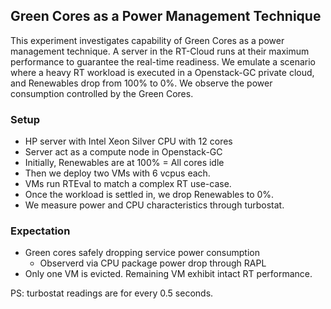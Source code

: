## Green Cores as a Power Management Technique

This experiment investigates capability of Green Cores as a 
power management technique. A server in the RT-Cloud runs at 
their maximum performance to guarantee the real-time readiness. 
We emulate a scenario where a heavy RT workload is executed in a
Openstack-GC private cloud, and Renewables drop from 100% to 0%.
We observe the power consumption controlled by the Green Cores.

### Setup

- HP server with Intel Xeon Silver CPU with 12 cores
- Server act as a compute node in Openstack-GC
- Initially, Renewables are at 100% = All cores idle
- Then we deploy two VMs with 6 vcpus each.
- VMs run RTEval to match a complex RT use-case.
- Once the workload is settled in, we drop Renewables to 0%.
- We measure power and CPU characteristics through turbostat.

### Expectation

- Green cores safely dropping service power consumption
  - Observerd via CPU package power drop through RAPL
- Only one VM is evicted. Remaining VM exhibit intact RT performance.

PS: turbostat readings are for every 0.5 seconds.